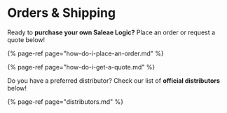 # Orders & Shipping

Ready to **purchase your own Saleae Logic?** Place an order or request a quote below!

{% page-ref page="how-do-i-place-an-order.md" %}

{% page-ref page="how-do-i-get-a-quote.md" %}


Do you have a preferred distributor? Check our list of **official distributors** below!

{% page-ref page="distributors.md" %}









